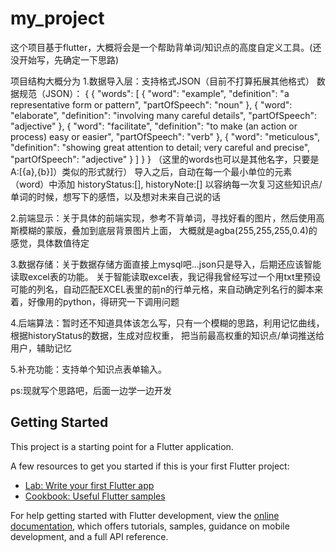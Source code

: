 # my_project

这个项目基于flutter，大概将会是一个帮助背单词/知识点的高度自定义工具。(还没开始写，先确定一下思路)

项目结构大概分为
1.数据导入层：支持格式JSON（目前不打算拓展其他格式）
数据规范（JSON）：
{
    {
    "words": [
        {
        "word": "example",
        "definition": "a representative form or pattern",
        "partOfSpeech": "noun"
        },
        {
        "word": "elaborate",
        "definition": "involving many careful details",
        "partOfSpeech": "adjective"
        },
        {
        "word": "facilitate",
        "definition": "to make (an action or process) easy or easier",
        "partOfSpeech": "verb"
        },
        {
        "word": "meticulous",
        "definition": "showing great attention to detail; very careful and precise",
        "partOfSpeech": "adjective"
        }
    ]
    }
}
（这里的words也可以是其他名字，只要是A:[{a},{b}]）类似的形式就行）
导入之后，自动在每一个最小单位的元素（word）中添加
historyStatus:[],
historyNote:[]
以容纳每一次复习这些知识点/单词的时候，想写下的感悟，以及想对未来自己说的话

2.前端显示：关于具体的前端实现，参考不背单词，寻找好看的图片，然后使用高斯模糊的蒙版，叠加到底层背景图片上面，
大概就是agba(255,255,255,0.4)的感觉，具体数值待定

3.数据存储：关于数据存储方面直接上mysql吧...json只是导入，后期还应该智能读取excel表的功能。
关于智能读取excel表，我记得我曾经写过一个用txt里预设可能的列名，自动匹配EXCEL表里的前n的行单元格，来自动确定列名行的脚本来着，好像用的python，得研究一下调用问题

4.后端算法：暂时还不知道具体该怎么写，只有一个模糊的思路，利用记忆曲线，根据historyStatus的数据，生成对应权重，
把当前最高权重的知识点/单词推送给用户，辅助记忆

5.补充功能：支持单个知识点表单输入。

ps:现就写个思路吧，后面一边学一边开发

## Getting Started

This project is a starting point for a Flutter application.

A few resources to get you started if this is your first Flutter project:

- [Lab: Write your first Flutter app](https://docs.flutter.dev/get-started/codelab)
- [Cookbook: Useful Flutter samples](https://docs.flutter.dev/cookbook)

For help getting started with Flutter development, view the
[online documentation](https://docs.flutter.dev/), which offers tutorials,
samples, guidance on mobile development, and a full API reference.
